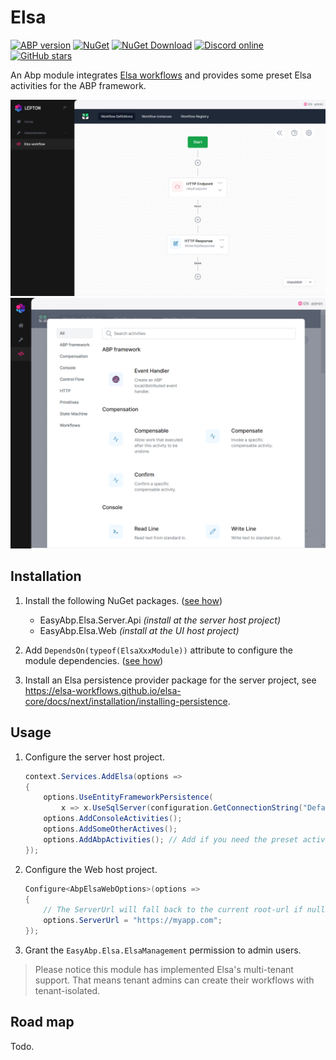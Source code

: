 # Elsa

[![ABP version](https://img.shields.io/badge/dynamic/xml?style=flat-square&color=yellow&label=abp&query=%2F%2FProject%2FPropertyGroup%2FAbpVersion&url=https%3A%2F%2Fraw.githubusercontent.com%2FEasyAbp%2FElsa%2Fmaster%2FDirectory.Build.props)](https://abp.io)
[![NuGet](https://img.shields.io/nuget/v/EasyAbp.Elsa.Shared.svg?style=flat-square)](https://www.nuget.org/packages/EasyAbp.Elsa.Shared)
[![NuGet Download](https://img.shields.io/nuget/dt/EasyAbp.Elsa.Shared.svg?style=flat-square)](https://www.nuget.org/packages/EasyAbp.Elsa.Shared)
[![Discord online](https://badgen.net/discord/online-members/xyg8TrRa27?label=Discord)](https://discord.gg/xyg8TrRa27)
[![GitHub stars](https://img.shields.io/github/stars/EasyAbp/Elsa?style=social)](https://www.github.com/EasyAbp/Elsa)

An Abp module integrates [Elsa workflows](https://github.com/elsa-workflows/elsa-core) and provides some preset Elsa activities for the ABP framework.

![UI](/docs/images/Workflows.png)
![UI](/docs/images/Activities.png)

## Installation

1. Install the following NuGet packages. ([see how](https://github.com/EasyAbp/EasyAbpGuide/blob/master/docs/How-To.md#add-nuget-packages))

    * EasyAbp.Elsa.Server.Api _(install at the server host project)_
    * EasyAbp.Elsa.Web _(install at the UI host project)_

2. Add `DependsOn(typeof(ElsaXxxModule))` attribute to configure the module dependencies. ([see how](https://github.com/EasyAbp/EasyAbpGuide/blob/master/docs/How-To.md#add-module-dependencies))

3. Install an Elsa persistence provider package for the server project, see https://elsa-workflows.github.io/elsa-core/docs/next/installation/installing-persistence.

## Usage

1. Configure the server host project.
    ```c#
    context.Services.AddElsa(options =>
    {
        options.UseEntityFrameworkPersistence(
            x => x.UseSqlServer(configuration.GetConnectionString("Default")));
        options.AddConsoleActivities();
        options.AddSomeOtherActives();
        options.AddAbpActivities(); // Add if you need the preset activities for ABP.
    });
    ```

2. Configure the Web host project.
    ```c#
    Configure<AbpElsaWebOptions>(options =>
    {
        // The ServerUrl will fall back to the current root-url if null.
        options.ServerUrl = "https://myapp.com";
    });
    ```

3. Grant the `EasyAbp.Elsa.ElsaManagement` permission to admin users.

> Please notice this module has implemented Elsa's multi-tenant support.
> That means tenant admins can create their workflows with tenant-isolated.

## Road map

Todo.